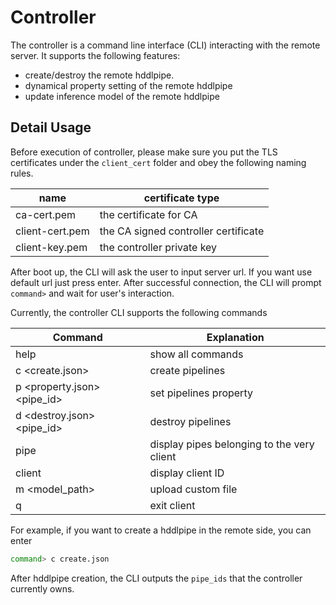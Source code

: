 # Controller
The controller is a command line interface (CLI) interacting with the remote server.
It supports the following features:
* create/destroy the remote hddlpipe.
* dynamical property setting of the remote hddlpipe
* update inference model of the remote hddlpipe

## Detail Usage
Before execution of controller, please make sure you put the TLS certificates under the `client_cert` folder and obey the following naming rules.

| name | certificate type |
| ---- | ---- |
| ca-cert.pem | the certificate for CA |
| client-cert.pem | the CA signed controller certificate |
| client-key.pem | the controller private key |


After boot up, the CLI will ask the user to input server url. If you want use default url just press enter.
After successful connection, the CLI will prompt `command>` and wait for user's interaction.

Currently, the controller CLI supports the following commands

| Command | Explanation |
| ---- | ---- |
| help | show all commands |
| c <create.json> | create pipelines |
| p <property.json> <pipe_id> | set pipelines property |
| d <destroy.json>  <pipe_id> | destroy pipelines |
| pipe | display pipes belonging to the very client |
| client | display client ID |
| m <model_path> | upload custom file |
| q | exit client |

For example, if you want to create a hddlpipe in the remote side, you can enter

```bash
command> c create.json
```

After hddlpipe creation, the CLI outputs the `pipe_ids` that the controller currently owns.

